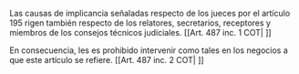 Las causas de implicancia señaladas respecto de los jueces por el artículo 195 rigen también respecto de los relatores, secretarios, receptores y miembros de los consejos técnicos judiciales. [[Art. 487 inc. 1 COT| ]]

En consecuencia, les es prohibido intervenir como tales en los negocios a que este artículo se refiere. [[Art. 487 inc. 2 COT| ]]
